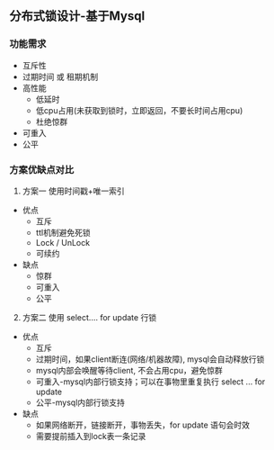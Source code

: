 ## 分布式锁设计-基于Mysql


### 功能需求
- 互斥性
- 过期时间 或 租期机制
- 高性能
  - 低延时
  - 低cpu占用(未获取到锁时，立即返回，不要长时间占用cpu)
  - 杜绝惊群
- 可重入
- 公平


### 方案优缺点对比
1. 方案一 使用时间戳+唯一索引
- 优点
  - 互斥
  - ttl机制避免死锁
  - Lock / UnLock
  - 可续约 
- 缺点
  - 惊群
  - 可重入
  - 公平 

2. 方案二 使用 select.... for update 行锁
- 优点
  - 互斥
  - 过期时间，如果client断连(网络/机器故障), mysql会自动释放行锁
  - mysql内部会唤醒等待client, 不会占用cpu，避免惊群
  - 可重入-mysql内部行锁支持；可以在事物里重复执行 select ... for update 
  - 公平-mysql内部行锁支持
- 缺点
  - 如果网络断开，链接断开，事物丢失，for update 语句会时效
  - 需要提前插入到lock表一条记录